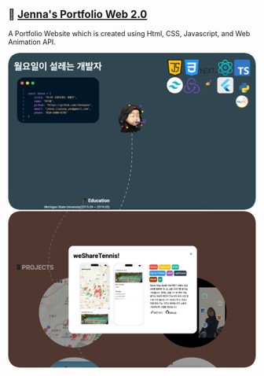## 📱 [Jenna's Portfolio Web 2.0](https://jennayeo.vercel.app/)

A Portfolio Website which is created using Html, CSS, Javascript, and Web Animation API.

<img src="./images/portfolio2-1.png"/>
<img src="./images/portfolio2-2.png"/>
<!-- <table cellpadding="0">
  <tr style="padding: 0; border: 'none';">
    <td valign="top"><img src="./images/portfolio2-1.png" height="600"/></td>
    <td valign="top"><img src="./images/portfolio2-2.png" height="600"/></td>
  </tr>
</table> -->
